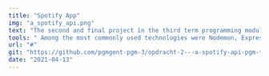 ```yaml
---
title: "Spotify App"
img: "a_spotify_api.png"
text: "The second and final project in the third term programming module is a Spotify clone. The goal of this project is to create a clone/replica of Spofity, a music app. The backend was prioritized, with a custom API created to add a list of songs, playlists, and a seeder to populate the database with people."
tools: " Among the most commonly used technologies were Nodemon, Express.js, SQLite3, Knex.js, bcrypt, Passport.js, JWT, and Jest."
url: "#"
git: "https://github.com/pgmgent-pgm-3/opdracht-2---a-spotify-api-pgm-thabisadingani"
date: "2021-04-13"
---
```

